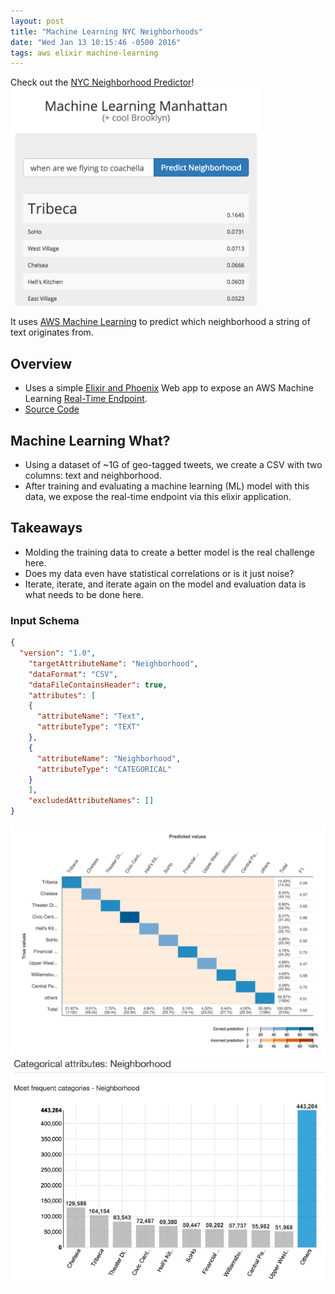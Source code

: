 ```yaml
---
layout: post
title: "Machine Learning NYC Neighborhoods"
date: "Wed Jan 13 10:15:46 -0500 2016"
tags: aws elixir machine-learning
---
```


Check out the [NYC Neighborhood Predictor](http://machinelearninghoods.dimroc.com)!
<img src="/public/images/FlyingToCoachellaPrediction.jpg" alt="Prediction Matrix" width="400px"/>

It uses [AWS Machine Learning](https://aws.amazon.com/machine-learning/) to predict
which neighborhood a string of text originates from.

## Overview

- Uses a simple [Elixir and Phoenix](http://www.phoenixframework.org/) Web app to expose an
  AWS Machine Learning [Real-Time Endpoint](http://docs.aws.amazon.com/machine-learning/latest/dg/requesting-real-time-predictions.html).
- [Source Code](https://github.com/dimroc/machine_learning_hoods)

## Machine Learning What?

- Using a dataset of ~1G of geo-tagged tweets, we create a CSV with two columns: text and neighborhood.
- After training and evaluating a machine learning (ML) model with this data, we expose the real-time endpoint via this elixir application.

## Takeaways

- Molding the training data to create a better model is the real challenge here.
- Does my data even have statistical correlations or is it just noise?
- Iterate, iterate, and iterate again on the model and evaluation data is what needs to be done here.


### Input Schema

```json
{
  "version": "1.0",
    "targetAttributeName": "Neighborhood",
    "dataFormat": "CSV",
    "dataFileContainsHeader": true,
    "attributes": [
    {
      "attributeName": "Text",
      "attributeType": "TEXT"
    },
    {
      "attributeName": "Neighborhood",
      "attributeType": "CATEGORICAL"
    }
    ],
    "excludedAttributeNames": []
}
```

![Prediction Matrix](/public/images/PredictionMatrix.jpg)
![Neighborhood Categories](/public/images/NeighborhoodCategories.jpg)


